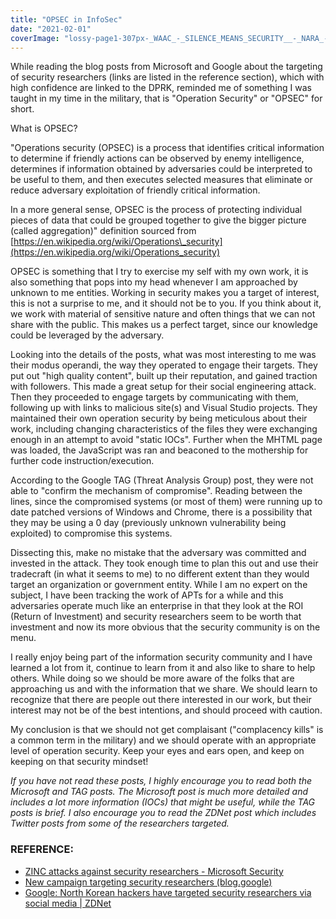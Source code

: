 ```yaml
---
title: "OPSEC in InfoSec"
date: "2021-02-01"
coverImage: "lossy-page1-307px-_WAAC_-_SILENCE_MEANS_SECURITY__-_NARA_-_515987.tif.jpg"
---
```


While reading the blog posts from Microsoft and Google about the targeting of security researchers (links are listed in the reference section), which with high confidence are linked to the DPRK, reminded me of something I was taught in my time in the military, that is "Operation Security" or "OPSEC" for short.

What is OPSEC?

"Operations security (OPSEC) is a process that identifies critical information to determine if friendly actions can be observed by enemy intelligence, determines if information obtained by adversaries could be interpreted to be useful to them, and then executes selected measures that eliminate or reduce adversary exploitation of friendly critical information.

In a more general sense, OPSEC is the process of protecting individual pieces of data that could be grouped together to give the bigger picture (called aggregation)" definition sourced from [https://en.wikipedia.org/wiki/Operations\_security](https://en.wikipedia.org/wiki/Operations_security)

OPSEC is something that I try to exercise my self with my own work, it is also something that pops into my head whenever I am approached by unknown to me entities. Working in security makes you a target of interest, this is not a surprise to me, and it should not be to you. If you think about it, we work with material of sensitive nature and often things that we can not share with the public. This makes us a perfect target, since our knowledge could be leveraged by the adversary.

Looking into the details of the posts, what was most interesting to me was their modus operandi, the way they operated to engage their targets. They put out "high quality content", built up their reputation, and gained traction with followers. This made a great setup for their social engineering attack. Then they proceeded to engage targets by communicating with them, following up with links to malicious site(s) and Visual Studio projects. They maintained their own operation security by being meticulous about their work, including changing characteristics of the files they were exchanging enough in an attempt to avoid "static IOCs". Further when the MHTML page was loaded, the JavaScript was ran and beaconed to the mothership for further code instruction/execution.

According to the Google TAG (Threat Analysis Group) post, they were not able to "confirm the mechanism of compromise". Reading between the lines, since the compromised systems (or most of them) were running up to date patched versions of Windows and Chrome, there is a possibility that they may be using a 0 day (previously unknown vulnerability being exploited) to compromise this systems.

Dissecting this, make no mistake that the adversary was committed and invested in the attack. They took enough time to plan this out and use their tradecraft (in what it seems to me) to no different extent than they would target an organization or government entity. While I am no expert on the subject, I have been tracking the work of APTs for a while and this adversaries operate much like an enterprise in that they look at the ROI (Return of Investment) and security researchers seem to be worth that investment and now its more obvious that the security community is on the menu.

I really enjoy being part of the information security community and I have learned a lot from it, continue to learn from it and also like to share to help others. While doing so we should be more aware of the folks that are approaching us and with the information that we share. We should learn to recognize that there are people out there interested in our work, but their interest may not be of the best intentions, and should proceed with caution.

My conclusion is that we should not get complaisant ("complacency kills" is a common term in the military) and we should operate with an appropriate level of operation security. Keep your eyes and ears open, and keep on keeping on that security mindset!

_If you have not read these posts, I highly encourage you to read both the Microsoft and TAG posts. The Microsoft post is much more detailed and includes a lot more information (IOCs) that might be useful, while the TAG posts is brief. I also encourage you to read the ZDNet post which includes Twitter posts from some of the researchers targeted._

### **REFERENCE:**

- [ZINC attacks against security researchers - Microsoft Security](https://www.microsoft.com/security/blog/2021/01/28/zinc-attacks-against-security-researchers/)
- [New campaign targeting security researchers (blog.google)](https://blog.google/threat-analysis-group/new-campaign-targeting-security-researchers/)
- [Google: North Korean hackers have targeted security researchers via social media | ZDNet](https://www.zdnet.com/article/google-north-korean-hackers-have-targeted-security-researchers-via-social-media/)
